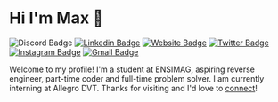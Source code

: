 # Hi I'm Max 👋

![Discord Badge](https://img.shields.io/badge/Discord-%235865F2.svg?style=for-the-badge&logo=discord&logoColor=white)
[![Linkedin Badge](https://img.shields.io/badge/-jlim-blue?style=flat&logo=Linkedin&logoColor=white&link=https://www.linkedin.com/in/gaiben/)](https://www.linkedin.com/in/gaiben/)
[![Website Badge](https://img.shields.io/badge/-jessicalim.me-47CCCC?style=flat&logo=Google-Chrome&logoColor=white&link=https://nebulea.dev)](https://nebulea.dev)
[![Twitter Badge](https://img.shields.io/badge/%40_Nebulea-%231D9BF0?style=flat&logo=twitter&logoColor=white&link=https%3A%2F%2Ftwitter.com%2F_Nebulea)](https://twitter.com/_Nebulea)
[![Instagram Badge](https://img.shields.io/badge/%40_Nebulea-%23E4405F?style=flat&logo=instagram&logoColor=white&link=https%3A%2F%2Fwww.instagram.com%2F_Nebulea%2F)](https://www.instagram.com/_Nebulea/)
[![Gmail Badge](https://img.shields.io/badge/Maxence.Mathieu.Mail-%23EA4335?style=flat&logo=gmail&logoColor=white&link=mailto%3AMaxence.Mathieu.Mail%40gmail.com)](mailto:Maxence.Mathieu.Mail@gmail.com)

Welcome to my profile! I'm a student at ENSIMAG, aspiring reverse engineer, part-time coder and full-time problem solver. I am currently interning at Allegro DVT. Thanks for visiting and I'd love to [connect](https://www.linkedin.com/in/gaiben/)!
